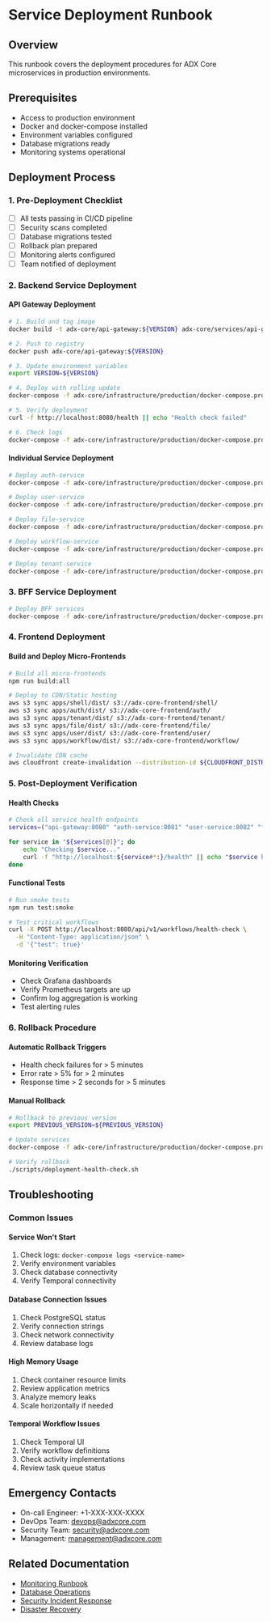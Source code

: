 # Service Deployment Runbook

## Overview
This runbook covers the deployment procedures for ADX Core microservices in production environments.

## Prerequisites
- Access to production environment
- Docker and docker-compose installed
- Environment variables configured
- Database migrations ready
- Monitoring systems operational

## Deployment Process

### 1. Pre-Deployment Checklist
- [ ] All tests passing in CI/CD pipeline
- [ ] Security scans completed
- [ ] Database migrations tested
- [ ] Rollback plan prepared
- [ ] Monitoring alerts configured
- [ ] Team notified of deployment

### 2. Backend Service Deployment

#### API Gateway Deployment
```bash
# 1. Build and tag image
docker build -t adx-core/api-gateway:${VERSION} adx-core/services/api-gateway/

# 2. Push to registry
docker push adx-core/api-gateway:${VERSION}

# 3. Update environment variables
export VERSION=${VERSION}

# 4. Deploy with rolling update
docker-compose -f adx-core/infrastructure/production/docker-compose.prod.yml up -d api-gateway

# 5. Verify deployment
curl -f http://localhost:8080/health || echo "Health check failed"

# 6. Check logs
docker-compose -f adx-core/infrastructure/production/docker-compose.prod.yml logs api-gateway
```

#### Individual Service Deployment
```bash
# Deploy auth-service
docker-compose -f adx-core/infrastructure/production/docker-compose.prod.yml up -d auth-service

# Deploy user-service
docker-compose -f adx-core/infrastructure/production/docker-compose.prod.yml up -d user-service

# Deploy file-service
docker-compose -f adx-core/infrastructure/production/docker-compose.prod.yml up -d file-service

# Deploy workflow-service
docker-compose -f adx-core/infrastructure/production/docker-compose.prod.yml up -d workflow-service

# Deploy tenant-service
docker-compose -f adx-core/infrastructure/production/docker-compose.prod.yml up -d tenant-service
```

### 3. BFF Service Deployment
```bash
# Deploy BFF services
docker-compose -f adx-core/infrastructure/production/docker-compose.prod.yml up -d auth-bff tenant-bff file-bff user-bff workflow-bff
```

### 4. Frontend Deployment

#### Build and Deploy Micro-Frontends
```bash
# Build all micro-frontends
npm run build:all

# Deploy to CDN/Static hosting
aws s3 sync apps/shell/dist/ s3://adx-core-frontend/shell/
aws s3 sync apps/auth/dist/ s3://adx-core-frontend/auth/
aws s3 sync apps/tenant/dist/ s3://adx-core-frontend/tenant/
aws s3 sync apps/file/dist/ s3://adx-core-frontend/file/
aws s3 sync apps/user/dist/ s3://adx-core-frontend/user/
aws s3 sync apps/workflow/dist/ s3://adx-core-frontend/workflow/

# Invalidate CDN cache
aws cloudfront create-invalidation --distribution-id ${CLOUDFRONT_DISTRIBUTION_ID} --paths "/*"
```

### 5. Post-Deployment Verification

#### Health Checks
```bash
# Check all service health endpoints
services=("api-gateway:8080" "auth-service:8081" "user-service:8082" "file-service:8083" "workflow-service:8084" "tenant-service:8085")

for service in "${services[@]}"; do
    echo "Checking $service..."
    curl -f "http://localhost:${service#*:}/health" || echo "$service health check failed"
done
```

#### Functional Tests
```bash
# Run smoke tests
npm run test:smoke

# Test critical workflows
curl -X POST http://localhost:8080/api/v1/workflows/health-check \
  -H "Content-Type: application/json" \
  -d '{"test": true}'
```

#### Monitoring Verification
- Check Grafana dashboards
- Verify Prometheus targets are up
- Confirm log aggregation is working
- Test alerting rules

### 6. Rollback Procedure

#### Automatic Rollback Triggers
- Health check failures for > 5 minutes
- Error rate > 5% for > 2 minutes
- Response time > 2 seconds for > 5 minutes

#### Manual Rollback
```bash
# Rollback to previous version
export PREVIOUS_VERSION=${PREVIOUS_VERSION}

# Update services
docker-compose -f adx-core/infrastructure/production/docker-compose.prod.yml up -d

# Verify rollback
./scripts/deployment-health-check.sh
```

## Troubleshooting

### Common Issues

#### Service Won't Start
1. Check logs: `docker-compose logs <service-name>`
2. Verify environment variables
3. Check database connectivity
4. Verify Temporal connectivity

#### Database Connection Issues
1. Check PostgreSQL status
2. Verify connection strings
3. Check network connectivity
4. Review database logs

#### High Memory Usage
1. Check container resource limits
2. Review application metrics
3. Analyze memory leaks
4. Scale horizontally if needed

#### Temporal Workflow Issues
1. Check Temporal UI
2. Verify workflow definitions
3. Check activity implementations
4. Review task queue status

## Emergency Contacts
- On-call Engineer: +1-XXX-XXX-XXXX
- DevOps Team: devops@adxcore.com
- Security Team: security@adxcore.com
- Management: management@adxcore.com

## Related Documentation
- [Monitoring Runbook](./monitoring.md)
- [Database Operations](./database-operations.md)
- [Security Incident Response](./security-incident-response.md)
- [Disaster Recovery](./disaster-recovery.md)